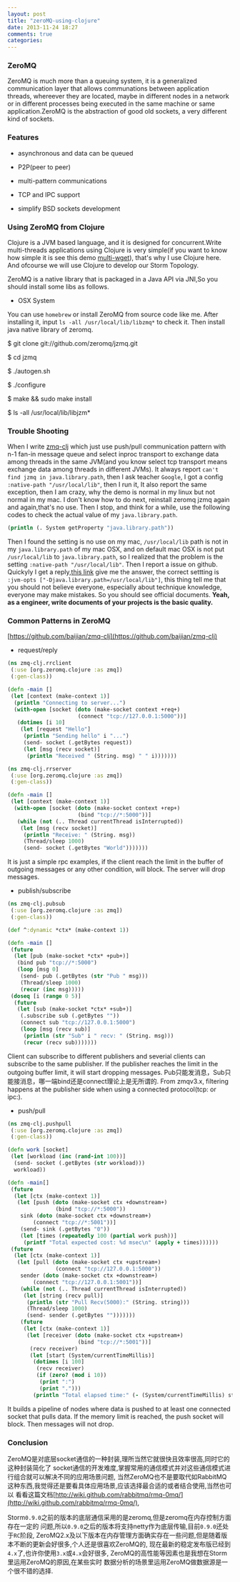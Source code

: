 ```yaml
---
layout: post
title: "zeroMQ-using-clojure"
date: 2013-11-24 18:27
comments: true
categories: 
---
```


### ZeroMQ 

ZeroMQ is much more than a queuing system, it is a generalized communication
layer that allows communations between application threads, whereever they are
located, maybe in different nodes in a network or in different processes being executed
in the same machine or same application.ZeroMQ is the abstraction of good old sockets,
a very different kind of sockets.

<!-- more -->

### Features

* asynchronous and data can be queued

* P2P(peer to peer)

* multi-pattern communications

* TCP and IPC support

* simplify BSD sockets development

### Using ZeroMQ from Clojure

Clojure is a JVM based language, and it is designed for concurrent.Write multi-threads
applications using Clojure is very simple(if you want to know how simple it is see
this demo [multi-wget](https://github.com/baijian/multi-wget)), that's why I use
Clojure here. And ofcourse we will use Clojure to develop our Storm Topology.

ZeroMQ is a native library that is packaged in a Java API via JNI,So you should install
some libs as follows.

* OSX System

You can use `homebrew` or install ZeroMQ from source code like me.
After installing it, input `ls -all /usr/local/lib/libzmq*` to check it.
Then install java native library of zeromq.

$ git clone git://github.com/zeromq/jzmq.git

$ cd jzmq

$ ./autogen.sh

$ ./configure

$ make && sudo make install

$ ls -all /usr/local/lib/libjzm\*

### Trouble Shooting

When I write [zmq-clj](https://github.com/baijian/zmq-clj) which just use
push/pull communication pattern with n-1 fan-in message queue and select
inproc transport to exchange data among threads in the same JVM(and you know
select tcp transport means exchange data among threads in different JVMs).
It always report `can't find jzmq in java.library.path`, then I ask teacher
`Google`, I got a config `:native-path "/usr/local/lib"`, then I run it, It also
report the same exception, then I am crazy, why the demo is normal in my linux 
but not normal in my mac. I don't know how to do next, reinstall
zeromq jzmq again and again,that's no use. Then I stop, and think for a while, use
the following codes to check the actual value of my `java.library.path`.

```clojure
(println (. System getProperty "java.library.path"))
```

Then I found the setting is no use on my mac, `/usr/local/lib` path is not in
my `java.library.path` of my mac OSX, and on default mac OSX is not put `/usr/local/lib`
to `java.library.path`, so I realized that the problem is the setting
`:native-path "/usr/local/lib"`. Then I report a issue on github. Quickyly I get
a reply,[this link](https://github.com/technomancy/leiningen/blob/master/sample.project.clj#L256)
give me the answer, the correct settting is
`:jvm-opts ["-Djava.library.path=/usr/local/lib"]`, this thing tell me that you should
not believe everyone, especially about technique knowledge, everyone may make mistakes.
So you should see official documents. **Yeah, as a engineer, write documents of your
projects is the basic quality.**

### Common Patterns in ZeroMQ

[https://github.com/baijian/zmq-clj](https://github.com/baijian/zmq-clj)

* request/reply

```clojure
(ns zmq-clj.rrclient
 (:use [org.zeromq.clojure :as zmq])
 (:gen-class))

(defn -main []
 (let [context (make-context 1)]
  (println "Connecting to server...")
  (with-open [socket (doto (make-socket context +req+)
                      (connect "tcp://127.0.0.1:5000"))]
   (dotimes [i 10]
    (let [request "Hello"]
     (println "Sending hello" i "...")
     (send- socket (.getBytes request))
     (let [msg (recv socket)]
      (println "Received " (String. msg) " " i)))))))
```

```clojure
(ns zmq-clj.rrserver
 (:use [org.zeromq.clojure :as zmq])
 (:gen-class))

(defn -main []
 (let [context (make-context 1)]
  (with-open [socket (doto (make-socket context +rep+)
                      (bind "tcp://*:5000"))]
   (while (not (.. Thread currentThread isInterrupted))
    (let [msg (recv socket)]
     (println "Receive: " (String. msg))
     (Thread/sleep 1000)
     (send- socket (.getBytes "World")))))))
```

It is just a simple rpc examples, if the client reach the limit
in the buffer of outgoing messages or any other condition, will
block. The server will drop messages.

* publish/subscribe

```clojure
(ns zmq-clj.pubsub
 (:use [org.zeromq.clojure :as zmq])
 (:gen-class))

(def ^:dynamic *ctx* (make-context 1))

(defn -main []
 (future 
  (let [pub (make-socket *ctx* +pub+)]
   (bind pub "tcp://*:5000")
   (loop [msg 0]
    (send- pub (.getBytes (str "Pub " msg)))
    (Thread/sleep 1000)
    (recur (inc msg)))))
 (doseq [i (range 0 5)]
  (future 
   (let [sub (make-socket *ctx* +sub+)]
    (.subscribe sub (.getBytes ""))
    (connect sub "tcp://127.0.0.1:5000")
    (loop [msg (recv sub)]
     (println (str "Sub" i " recv: " (String. msg)))
     (recur (recv sub)))))))
```

Client can subscribe to different publishers and severial clients
can subscribe to the same publisher. If the publisher reaches the
limit in the outgoing buffer limit, it will start dropping messages.
Pub只能发消息，Sub只能接消息，哪一端bind还是connect理论上是无所谓的.
From zmqv3.x, filtering happens at the publisher side when using a
connected protocol(tcp: or ipc:).

* push/pull

```clojure
(ns zmq-clj.pushpull
 (:use [org.zeromq.clojure :as zmq])
 (:gen-class))

(defn work [socket]
 (let [workload (inc (rand-int 100))]
  (send- socket (.getBytes (str workload)))
  workload))

(defn -main[]
 (future
  (let [ctx (make-context 1)]
   (let [push (doto (make-socket ctx +downstream+)
               (bind "tcp://*:5000"))
    sink (doto (make-socket ctx +downstream+)
        (connect "tcp://*:5001"))]
    (send- sink (.getBytes "0"))
    (let [times (repeatedly 100 (partial work push))]
     (printf "Total expected cost: %d msec\n" (apply + times))))))
 (future
  (let [ctx (make-context 1)]
   (let [pull (doto (make-socket ctx +upstream+)
               (connect "tcp://127.0.0.1:5000"))
    sender (doto (make-socket ctx +downstream+)
        (connect "tcp://127.0.0.1:5001"))]
    (while (not (.. Thread currentThread isInterrupted))
     (let [string (recv pull)]
      (println (str "Pull Recv(5000):" (String. string)))
      (Thread/sleep 1000)
      (send- sender (.getBytes "")))))))
    (future
     (let [ctx (make-context 1)]
      (let [receiver (doto (make-socket ctx +upstream+)
                      (bind "tcp://*:5001"))]
       (recv receiver)
       (let [start (System/currentTimeMillis)]
        (dotimes [i 100]
         (recv receiver)
         (if (zero? (mod i 10))
          (print ":")
          (print ".")))
        (println "Total elapsed time:" (- (System/currentTimeMillis) start) "msec"))))))

```

It builds a pipeline of nodes where data is pushed to at least
one connected socket that pulls data. If the memory limit is reached,
the push socket will block. Then messages will not drop.

### Conclusion

ZeroMQ是对底层socket通信的一种封装,理所当然它就很快且效率很高,同时它的这种封装简化了
socket通信的开发难度,掌握常用的通信模式并对这些通信模式进行组合就可以解决不同的应用场景问题,
当然ZeroMQ也不是要取代如RabbitMQ这种东西,我觉得还是要看具体应用场景,应该选择最合适的或者结合使用,当然也可以
看看这篇文档[http://wiki.github.com/rabbitmq/rmq-0mq/](http://wiki.github.com/rabbitmq/rmq-0mq/),

Storm`0.9.0`之前的版本的底层通信采用的是zeromq,但是zeromq在内存控制方面存在一定的
问题,所以`0.9.0`之后的版本将支持netty作为底层传输,目前`0.9.0`还处于`RC`阶段,
ZeroMQ2.x及以下版本在内存管理方面确实存在一些问题,但是随着版本不断的更新会好很多,个人还是很喜欢ZeroMQ的,
现在最新的稳定发布版已经到`4.x`了,也许你使用`3.x`或`4.x`会好很多,
ZeroMQ的高性能等因素也是我想在Storm里运用ZeroMQ的原因,在某些实时
数据分析的场景里运用ZeroMQ做数据源是一个很不错的选择.
